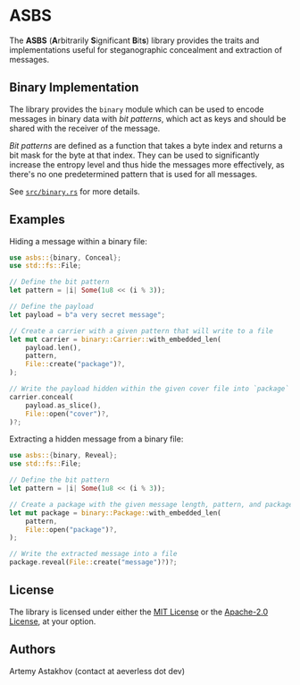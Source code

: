 # ASBS

The **ASBS** (**A**rbitrarily **S**ignificant **B**it**s**) library provides the traits and
implementations useful for steganographic concealment and extraction of messages.

## Binary Implementation

The library provides the `binary` module which can be used to encode messages in binary
data with *bit patterns*, which act as keys and should be shared with the receiver of
the message.

*Bit patterns* are defined as a function that takes a byte index and returns a bit mask
for the byte at that index. They can be used to significantly increase the entropy level
and thus hide the messages more effectively, as there's no one predetermined pattern that
is used for all messages.

See [`src/binary.rs`](src/binary.rs) for more details.

## Examples

Hiding a message within a binary file:

```rust
use asbs::{binary, Conceal};
use std::fs::File;

// Define the bit pattern
let pattern = |i| Some(1u8 << (i % 3));

// Define the payload
let payload = b"a very secret message";

// Create a carrier with a given pattern that will write to a file
let mut carrier = binary::Carrier::with_embedded_len(
    payload.len(),
    pattern,
    File::create("package")?,
);

// Write the payload hidden within the given cover file into `package`
carrier.conceal(
    payload.as_slice(),
    File::open("cover")?,
)?;
```

Extracting a hidden message from a binary file:

```rust
use asbs::{binary, Reveal};
use std::fs::File;

// Define the bit pattern
let pattern = |i| Some(1u8 << (i % 3));

// Create a package with the given message length, pattern, and package file
let mut package = binary::Package::with_embedded_len(
    pattern,
    File::open("package")?,
);

// Write the extracted message into a file
package.reveal(File::create("message")?)?;
```

## License

The library is licensed under either the [MIT License](LICENSE-MIT) or the [Apache-2.0 License](LICENSE-APACHE), at your option.

## Authors

Artemy Astakhov (contact at aeverless dot dev)
